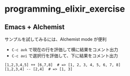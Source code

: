 # programming_elixir_exercise

## Emacs + Alchemist

サンプルを試してみるには、Alchemist mode が便利

- `C-c avk` で現在の行を評価して横に結果をコメント出力
- `C-c avi` で選択行を評価して、下に結果をコメント出力

```
[1,2,3,4,5] ++ [6,7,8]  # => [1, 2, 3, 4, 5, 6, 7, 8]
[1,2,3,4] -- [2,4]  # => [1, 3]
```

